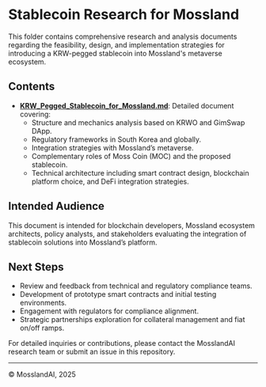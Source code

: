 # Stablecoin Research for Mossland

This folder contains comprehensive research and analysis documents regarding the feasibility, design, and implementation strategies for introducing a KRW-pegged stablecoin into Mossland's metaverse ecosystem.

## Contents

- [**KRW_Pegged_Stablecoin_for_Mossland.md**](./KRW_Pegged_Stablecoin_for_Mossland.md): Detailed document covering:
  - Structure and mechanics analysis based on KRWO and GimSwap DApp.
  - Regulatory frameworks in South Korea and globally.
  - Integration strategies with Mossland’s metaverse.
  - Complementary roles of Moss Coin (MOC) and the proposed stablecoin.
  - Technical architecture including smart contract design, blockchain platform choice, and DeFi integration strategies.

## Intended Audience

This document is intended for blockchain developers, Mossland ecosystem architects, policy analysts, and stakeholders evaluating the integration of stablecoin solutions into Mossland’s platform.

## Next Steps

- Review and feedback from technical and regulatory compliance teams.
- Development of prototype smart contracts and initial testing environments.
- Engagement with regulators for compliance alignment.
- Strategic partnerships exploration for collateral management and fiat on/off ramps.

For detailed inquiries or contributions, please contact the MosslandAI research team or submit an issue in this repository.

---

© MosslandAI, 2025
